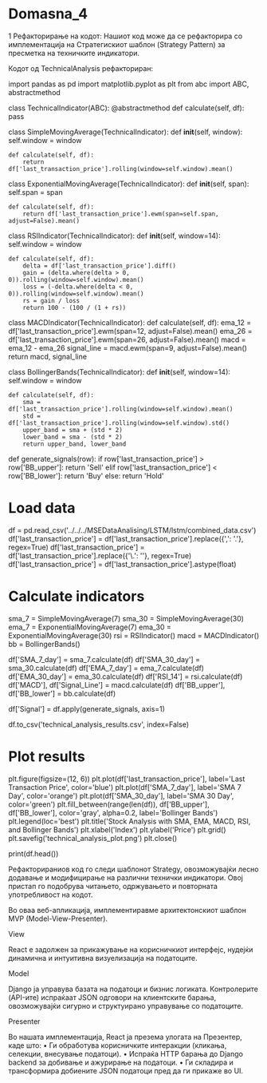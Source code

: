 # Domasna_4

1 Рефакторирање на кодот:
Нашиот код може да се рефакторира со имплементација на Стратегискиот шаблон (Strategy Pattern) за пресметка на техничките индикатори.

Кодот од TechnicalAnalysis рефакториран:

import pandas as pd
import matplotlib.pyplot as plt
from abc import ABC, abstractmethod

class TechnicalIndicator(ABC):
    @abstractmethod
    def calculate(self, df):
        pass

class SimpleMovingAverage(TechnicalIndicator):
    def __init__(self, window):
        self.window = window
    
    def calculate(self, df):
        return df['last_transaction_price'].rolling(window=self.window).mean()

class ExponentialMovingAverage(TechnicalIndicator):
    def __init__(self, span):
        self.span = span
    
    def calculate(self, df):
        return df['last_transaction_price'].ewm(span=self.span, adjust=False).mean()

class RSIIndicator(TechnicalIndicator):
    def __init__(self, window=14):
        self.window = window
    
    def calculate(self, df):
        delta = df['last_transaction_price'].diff()
        gain = (delta.where(delta > 0, 0)).rolling(window=self.window).mean()
        loss = (-delta.where(delta < 0, 0)).rolling(window=self.window).mean()
        rs = gain / loss
        return 100 - (100 / (1 + rs))

class MACDIndicator(TechnicalIndicator):
    def calculate(self, df):
        ema_12 = df['last_transaction_price'].ewm(span=12, adjust=False).mean()
        ema_26 = df['last_transaction_price'].ewm(span=26, adjust=False).mean()
        macd = ema_12 - ema_26
        signal_line = macd.ewm(span=9, adjust=False).mean()
        return macd, signal_line

class BollingerBands(TechnicalIndicator):
    def __init__(self, window=14):
        self.window = window
    
    def calculate(self, df):
        sma = df['last_transaction_price'].rolling(window=self.window).mean()
        std = df['last_transaction_price'].rolling(window=self.window).std()
        upper_band = sma + (std * 2)
        lower_band = sma - (std * 2)
        return upper_band, lower_band

def generate_signals(row):
    if row['last_transaction_price'] > row['BB_upper']:
        return 'Sell'
    elif row['last_transaction_price'] < row['BB_lower']:
        return 'Buy'
    else:
        return 'Hold'

# Load data
df = pd.read_csv('../../../MSEDataAnalising/LSTM/lstm/combined_data.csv')
df['last_transaction_price'] = df['last_transaction_price'].replace({',': '.'}, regex=True)
df['last_transaction_price'] = df['last_transaction_price'].replace({'\\.': ''}, regex=True)
df['last_transaction_price'] = df['last_transaction_price'].astype(float)

# Calculate indicators
sma_7 = SimpleMovingAverage(7)
sma_30 = SimpleMovingAverage(30)
ema_7 = ExponentialMovingAverage(7)
ema_30 = ExponentialMovingAverage(30)
rsi = RSIIndicator()
macd = MACDIndicator()
bb = BollingerBands()

df['SMA_7_day'] = sma_7.calculate(df)
df['SMA_30_day'] = sma_30.calculate(df)
df['EMA_7_day'] = ema_7.calculate(df)
df['EMA_30_day'] = ema_30.calculate(df)
df['RSI_14'] = rsi.calculate(df)
df['MACD'], df['Signal_Line'] = macd.calculate(df)
df['BB_upper'], df['BB_lower'] = bb.calculate(df)

df['Signal'] = df.apply(generate_signals, axis=1)

df.to_csv('technical_analysis_results.csv', index=False)

# Plot results
plt.figure(figsize=(12, 6))
plt.plot(df['last_transaction_price'], label='Last Transaction Price', color='blue')
plt.plot(df['SMA_7_day'], label='SMA 7 Day', color='orange')
plt.plot(df['SMA_30_day'], label='SMA 30 Day', color='green')
plt.fill_between(range(len(df)), df['BB_upper'], df['BB_lower'], color='gray', alpha=0.2, label='Bollinger Bands')
plt.legend(loc='best')
plt.title('Stock Analysis with SMA, EMA, MACD, RSI, and Bollinger Bands')
plt.xlabel('Index')
plt.ylabel('Price')
plt.grid()
plt.savefig('technical_analysis_plot.png')
plt.close()

print(df.head())

Рефакторираниов код го следи шаблонот Strategy, овозможувајќи лесно додавање и модифицирање на различни технички индикатори. Овој пристап го подобрува читањето, одржувањето и повторната употребливост на кодот.

Во оваа веб-апликација, имплементиравме архитектонскиот шаблон MVP (Model-View-Presenter).

View

React е задолжен за прикажување на корисничкиот интерфејс, нудејќи динамична и интуитивна визуелизација на податоците.

Model

Django ја управува базата на податоци и бизнис логиката. Контролерите (API-ите) испраќаат JSON одговори на клиентските барања, овозможувајќи сигурно и структуирано управување со податоците.


Presenter

Во нашата имплементација, React ја презема улогата на Презентер, каде што:
•	Ги обработува корисничките интеракции (кликања, селекции, внесување податоци).
•	Испраќа HTTP барања до Django backend за добивање и ажурирање на податоци.
•	Ги складира и трансформира добиените JSON податоци пред да ги прикаже во UI.

